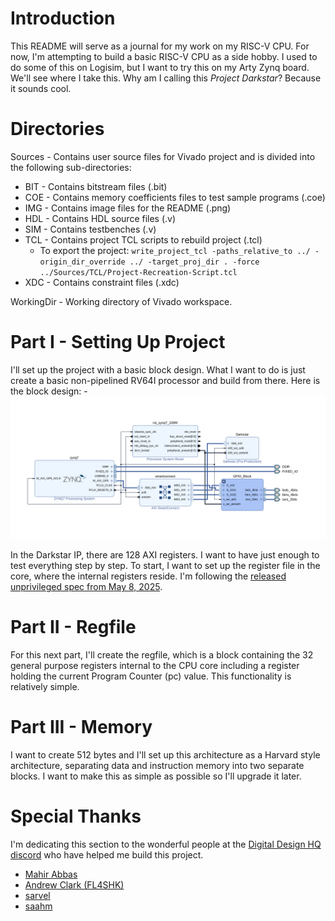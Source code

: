 # Introduction

This README will serve as a journal for my work on my RISC-V CPU. For now, I'm attempting to build a basic RISC-V CPU as a side hobby. I used to do some of this on Logisim, but I want to try this on my Arty Zynq board. We'll see where I take this. Why am I calling this *Project Darkstar*? Because it sounds cool.

# Directories

Sources - Contains user source files for Vivado project and is divided into the following sub-directories:

- BIT - Contains bitstream files (.bit)
- COE - Contains memory coefficients files to test sample programs (.coe)
- IMG - Contains image files for the README (.png)
- HDL - Contains HDL source files (.v)
- SIM - Contains testbenches (.v)
- TCL - Contains project TCL scripts to rebuild project (.tcl)
    - To export the project: `write_project_tcl -paths_relative_to ../ -origin_dir_override ../ -target_proj_dir . -force ../Sources/TCL/Project-Recreation-Script.tcl`
- XDC - Contains constraint files (.xdc)

WorkingDir - Working directory of Vivado workspace.

# Part I - Setting Up Project

I'll set up the project with a basic block design. What I want to do is just create a basic non-pipelined RV64I processor and build from there. Here is the block design:
    - ![Block Design](./Sources/IMG/part-1-block-design.png)

In the Darkstar IP, there are 128 AXI registers. I want to have just enough to test everything step by step. To start, I want to set up the register file in the core, where the internal registers reside. I'm following the [released unprivileged spec from May 8, 2025](./riscv-unprivileged-spec-may-8-2025.pdf).

# Part II - Regfile

For this next part, I'll create the regfile, which is a block containing the 32 general purpose registers internal to the CPU core including a register holding the current Program Counter (pc) value. This functionality is relatively simple.

# Part III - Memory

I want to create 512 bytes and I'll set up this architecture as a Harvard style architecture, separating data and instruction memory into two separate blocks. I want to make this as simple as possible so I'll upgrade it later.

# Special Thanks

I'm dedicating this section to the wonderful people at the [Digital Design HQ discord](https://discord.gg/4YWKUryprY) who have helped me build this project.
- [Mahir Abbas](https://github.com/MahirAbbas)
- [Andrew Clark (FL4SHK)](https://github.com/fl4shk)
- [sarvel](https://sarvel.xyz/)
- [saahm](https://github.com/saahm)
